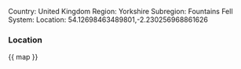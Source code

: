 Country: United Kingdom
Region: Yorkshire
Subregion: Fountains Fell
System:
Location: 54.12698463489801,-2.230256968861626

### Location

{{ map }}
